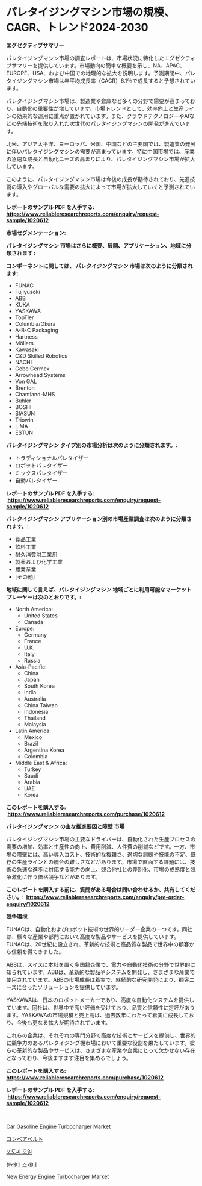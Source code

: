 <p><h1>パレタイジングマシン市場の規模、CAGR、トレンド2024-2030</h1></p><p><strong>エグゼクティブサマリー</strong></p>
<p><p>パレタイジングマシン市場の調査レポートは、市場状況に特化したエグゼクティブサマリーを提供しています。市場動向の簡単な概要を示し、NA、APAC、EUROPE、USA、および中国での地理的な拡大を説明します。予測期間中、パレタイジングマシン市場は年平均成長率（CAGR）6.1％で成長すると予想されています。</p><p>パレタイジングマシン市場は、製造業や倉庫など多くの分野で需要が高まっており、自動化の重要性が増しています。市場トレンドとして、効率向上と生産ラインの効果的な運用に重点が置かれています。また、クラウドテクノロジーやAIなどの先端技術を取り入れた次世代のパレタイジングマシンの開発が進んでいます。</p><p>北米、アジア太平洋、ヨーロッパ、米国、中国などの主要国では、製造業の発展に伴いパレタイジングマシンの需要が高まっています。特に中国市場では、産業の急速な成長と自動化ニーズの高まりにより、パレタイジングマシン市場が拡大しています。</p><p>このように、パレタイジングマシン市場は今後の成長が期待されており、先進技術の導入やグローバルな需要の拡大によって市場が拡大していくと予測されています。</p></p>
<p><strong>レポートのサンプル PDF を入手する: <a href="https://www.reliableresearchreports.com/enquiry/request-sample/1020612">https://www.reliableresearchreports.com/enquiry/request-sample/1020612</a></strong></p>
<p><strong>市場セグメンテーション:</strong></p>
<p><strong> パレタイジングマシン 市場はさらに概要、展開、アプリケーション、地域に分類されます :</strong></p>
<p><strong>コンポーネントに関しては、 パレタイジングマシン 市場は次のように分類されます: &nbsp;</strong></p>
<p><ul><li>FUNAC</li><li>Fujiyusoki</li><li>ABB</li><li>KUKA</li><li>YASKAWA</li><li>TopTier</li><li>Columbia/Okura</li><li>A-B-C Packaging</li><li>Hartness</li><li>Möllers</li><li>Kawasaki</li><li>C&D Skilled Robotics</li><li>NACHI</li><li>Gebo Cermex</li><li>Arrowhead Systems</li><li>Von GAL</li><li>Brenton</li><li>Chantland-MHS</li><li>Buhler</li><li>BOSHI</li><li>SIASUN</li><li>Triowin</li><li>LIMA</li><li>ESTUN</li></ul></p>
<p><strong> パレタイジングマシン タイプ別の市場分析は次のように分類されます。:</strong></p>
<p><ul><li>トラディショナルパレタイザー</li><li>ロボットパレタイザー</li><li>ミックスパレタイザー</li><li>自動パレタイザー</li></ul></p>
<p><strong>レポートのサンプル PDF を入手する: &nbsp;<a href="https://www.reliableresearchreports.com/enquiry/request-sample/1020612">https://www.reliableresearchreports.com/enquiry/request-sample/1020612</a></strong></p>
<p><strong> パレタイジングマシン アプリケーション別の市場産業調査は次のように分類されます。:</strong></p>
<p><ul><li>食品工業</li><li>飲料工業</li><li>耐久消費財工業用</li><li>製薬および化学工業</li><li>農業産業</li><li>[その他]</li></ul></p>
<p><strong>地域に関して言えば、パレタイジングマシン 地域ごとに利用可能なマーケットプレーヤーは次のとおりです。:</strong></p>
<p><ul>
    <li>
        North America:
        <ul>
            <li>United States</li>
            <li>Canada</li>
        </ul>
    </li>
    <li>
        Europe:
        <ul>
            <li>Germany</li>
            <li>France</li>
            <li>U.K.</li>
            <li>Italy</li>
            <li>Russia</li>
        </ul>
    </li>
    <li>
        Asia-Pacific:
        <ul>
            <li>China</li>
            <li>Japan</li>
            <li>South Korea</li>
            <li>India</li>
            <li>Australia</li>
            <li>China Taiwan</li>
            <li>Indonesia</li>
            <li>Thailand</li>
            <li>Malaysia</li>
        </ul>
    </li>
    <li>
        Latin America:
        <ul>
            <li>Mexico</li>
            <li>Brazil</li>
            <li>Argentina Korea</li>
            <li>Colombia</li>
        </ul>
    </li>
    <li>
        Middle East & Africa:
        <ul>
            <li>Turkey</li>
            <li>Saudi</li>
            <li>Arabia</li>
            <li>UAE</li>
            <li>Korea</li>
        </ul>
    </li>
    </ul></p>
<p><strong>このレポートを購入する: &nbsp;<a href="https://www.reliableresearchreports.com/purchase/1020612">https://www.reliableresearchreports.com/purchase/1020612</a></strong></p>
<p><strong>パレタイジングマシン の主な推進要因と障壁 市場</strong></p>
<p><p>パレタイジングマシン市場の主要なドライバーは、自動化された生産プロセスの需要の増加、効率と生産性の向上、費用削減、人件費の削減などです。一方、市場の障壁には、高い導入コスト、技術的な複雑さ、適切な訓練や技能の不足、既存の生産ラインとの統合の難しさなどがあります。市場で直面する課題には、技術の急速な進歩に対応する能力の向上、競合他社との差別化、市場の成熟度と競争激化に伴う価格競争などがあります。</p></p>
<p><strong>このレポートを購入する前に、質問がある場合は問い合わせるか、共有してください。:&nbsp; <a href="https://www.reliableresearchreports.com/enquiry/pre-order-enquiry/1020612">https://www.reliableresearchreports.com/enquiry/pre-order-enquiry/1020612</a></strong></p>
<p><strong>競争環境</strong></p>
<p><p>FUNACは、自動化およびロボット技術の世界的リーダー企業の一つです。同社は、様々な産業や部門において高度な製品やサービスを提供しています。FUNACは、20世紀に設立され、革新的な技術と高品質な製品で世界中の顧客から信頼を得てきました。</p><p>ABBは、スイスに本社を置く多国籍企業で、電力や自動化技術の分野で世界的に知られています。ABBは、革新的な製品やシステムを開発し、さまざまな産業で使用されています。ABBの市場成長は着実で、継続的な研究開発により、顧客ニーズに合ったソリューションを提供しています。</p><p>YASKAWAは、日本のロボットメーカーであり、高度な自動化システムを提供しています。同社は、世界中で高い評価を受けており、品質と信頼性に定評があります。YASKAWAの市場規模と売上高は、過去数年にわたって着実に成長しており、今後も更なる拡大が期待されています。</p><p>これらの企業は、それぞれの専門分野で高度な技術とサービスを提供し、世界的に競争力のあるパレタイジング機市場において重要な役割を果たしています。彼らの革新的な製品やサービスは、さまざまな産業や企業にとって欠かせない存在となっており、今後ますます注目を集めるでしょう。</p></p>
<p><strong>このレポートを購入する: &nbsp; <a href="https://www.reliableresearchreports.com/purchase/1020612">https://www.reliableresearchreports.com/purchase/1020612</a></strong></p>
<p><strong>レポートのサンプル PDF を入手する: &nbsp;<a href="https://www.reliableresearchreports.com/enquiry/request-sample/1020612">https://www.reliableresearchreports.com/enquiry/request-sample/1020612</a></strong><strong></strong></p>
<p>&nbsp;</p>
<p><p><a href="https://github.com/gdfhhhj/Market-Research-Report-List-3/blob/main/car-gasoline-engine-turbocharger-market.md">Car Gasoline Engine Turbocharger Market</a></p><p><a href="https://github.com/oqoeusbvpadwjs08/Market-Research-Report-List-1/blob/main/5143920188609.md">コンベアベルト</a></p><p><a href="https://github.com/sougarounis/Market-Research-Report-List-2/blob/main/1400566188462.md">포도씨 오일</a></p><p><a href="https://medium.com/@angelnienowdseej3e45z3p8c/%EB%B0%A9%EA%B4%91-%EC%8A%A4%EC%BA%90%EB%84%88-%EC%8B%9C%EC%9E%A5%EC%9D%80-%EC%8B%9C%EC%9E%A5-%EC%A0%90%EC%9C%A0%EC%9C%A8-%ED%81%AC%EA%B8%B0-%EB%B0%8F-2031%EB%85%84%EA%B9%8C%EC%A7%80-%EC%98%88%EC%83%81%EB%90%9C-%EC%98%88%EC%B8%A1%EC%97%90-%EC%B4%88%EC%A0%90%EC%9D%84-%EB%A7%9E%EC%B6%A5%EB%8B%88%EB%8B%A4-17d5ac55a58b">블래더 스캐너</a></p><p><a href="https://github.com/RichRobinson5/Market-Research-Report-List-4/blob/main/new-energy-engine-turbocharger-market.md">New Energy Engine Turbocharger Market</a></p></p>